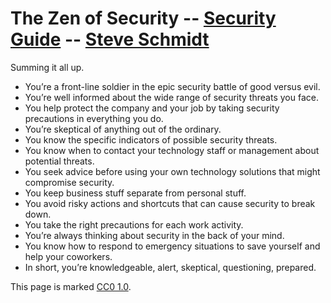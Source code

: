 
# The Zen of Security -- [Security Guide](..) -- [Steve Schmidt](/)
Summing it all up.

- You’re a front-line soldier in the epic security battle of good versus evil.
- You’re well informed about the wide range of security threats you face.
- You help protect the company and your job by taking security precautions in everything you do.
- You’re skeptical of anything out of the ordinary.
- You know the specific indicators of possible security threats.
- You know when to contact your technology staff or management about potential threats.
- You seek advice before using your own technology solutions that might compromise security.
- You keep business stuff separate from personal stuff.
- You avoid risky actions and shortcuts that can cause security to break down.
- You take the right precautions for each work activity.
- You’re always thinking about security in the back of your mind.
- You know how to respond to emergency situations to save yourself and help your coworkers.
- In short, you’re knowledgeable, alert, skeptical, questioning, prepared.

This page is marked <a href="https://creativecommons.org/publicdomain/zero/1.0/">CC0 1.0</a>.
